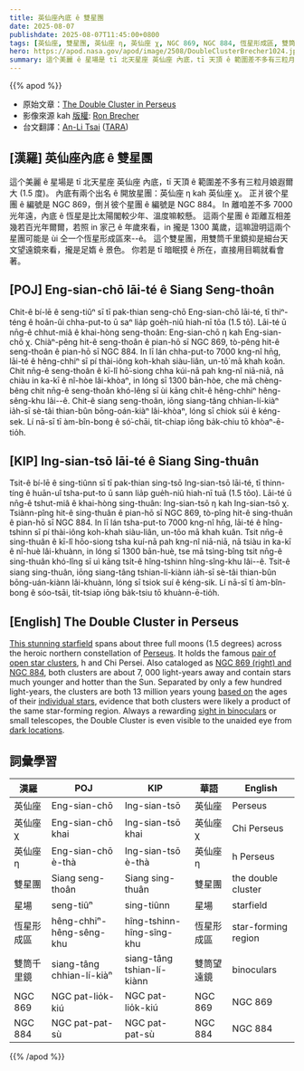 ```yaml
---
title: 英仙座內底 ê 雙星團
date: 2025-08-07
publishdate: 2025-08-07T11:45:00+0800
tags: [英仙座, 雙星團, 英仙座 η, 英仙座 χ, NGC 869, NGC 884, 恆星形成區, 雙筒千里鏡]
hero: https://apod.nasa.gov/apod/image/2508/DoubleClusterBrecher1024.jpg
summary: 這个美麗 ê 星場是 tī 北天星座 英仙座 內底，tī 天頂 ê 範圍差不多有三粒月娘遐爾大 (1.5 度)。
---
```


{{% apod %}}

- 原始文章：[The Double Cluster in Perseus](https://apod.nasa.gov/apod/ap250807.html)
- 影像來源 kah [版權][Copyright]: [Ron Brecher][Ron_Brecher]
- 台文翻譯：[An-Li Tsai][An-Li Tsai] ([TARA][TARA])


## [漢羅] 英仙座內底 ê 雙星團
這个美麗 ê 星場是 tī 北天星座 英仙座 內底，tī 天頂 ê 範圍差不多有三粒月娘遐爾大 (1.5 度)。
內底有兩个出名 ê 開放星團：英仙座 η kah 英仙座 χ。
正爿彼个星團 ê 編號是 NGC 869，倒爿彼个星團 ê 編號是 NGC 884。
In 離咱差不多 7000 光年遠，內底 ê 恆星是比太陽閣較少年、溫度嘛較懸。
這兩个星團 ê 距離互相差幾若百光年爾爾，若照 in 家己 ê 年歲來看，in 攏是 1300 萬歲，這嘛證明這兩个星團可能是 ùi 仝一个恆星形成區來--ê。
這个雙星團，用雙筒千里鏡抑是細台天文望遠鏡來看，攏是足媠 ê 景色。
你若是 tī 暗眠摸 ê 所在，直接用目睭就看會著。

<!--
## [中文] 英仙座雙星團

這片令人驚嘆的星場橫跨英仙座北部，約三個滿月（1.5度）。
它包含一對著名的疏散星團：英仙座h和英仙座c。
這兩個星團也被編號為NGC 869（右）和NGC 884，距離我們約7000光年，包含比太陽年輕得多、溫度也更高的恆星。
這兩個星團僅相距幾百光年，根據各自恆星的年齡計算，它們的年齡均為1300萬年，這表明這兩個星團很可能來自同一恆星形成區域。
雙星團在雙筒望遠鏡或小型望遠鏡中總是令人嘆為觀止，即使在黑暗的地方也能用肉眼看到。

-->

## [POJ] Eng-sian-chō lāi-té ê Siang Seng-thoân
Chit-ê bí-lē ê seng-tiûⁿ sī tī pak-thian seng-chō Eng-sian-chō lāi-té, tī thiⁿ-téng ê hoān-ûi chha-put-to ū saⁿ lia̍p goe̍h-niû hiah-nī tōa (1.5 tō͘).
Lāi-té ū nn̄g-ê chhut-miâ ê khai-hòng seng-thoân:
Eng-sian-chō η kah Eng-sian-chō χ.
Chiàⁿ-pêng hit-ê seng-thoân ê pian-hō sī NGC 869, tò-pêng hit-ê seng-thoân ê pian-hō sī NGC 884.
In lī lán chha-put-to 7000 kng-nî hn̄g, lāi-té ê hêng-chhiⁿ sī pí thài-iông koh-khah siàu-liân, un-tō͘ mā khah koân.
Chit nn̄g-ê seng-thoân ê kī-lî hō͘-siong chha kúi-nā pah kng-nî niā-niā, nā chiàu in ka-kī ê nî-hòe lâi-khòaⁿ, in lóng sī 1300 bān-hòe, che mā chèng-bêng chit nn̄g-ê seng-thoân khó-lêng sī ùi kāng chi̍t-ê hêng-chhiⁿ hêng-sêng-khu lâi--ê.
Chit-ê siang seng-thoân, iōng siang-tâng chhian-lí-kiàⁿ ia̍h-sī sè-tâi thian-bûn bōng-oán-kiàⁿ lâi-khòaⁿ, lóng sī chiok súi ê kéng-sek.
Lí nā-sī tī àm-bîn-bong ê só͘-chāi, ti̍t-chiap iōng ba̍k-chiu tō khòaⁿ-ē-tio̍h.

## [KIP] Ing-sian-tsō lāi-té ê Siang Sing-thuân
Tsit-ê bí-lē ê sing-tiûnn sī tī pak-thian sing-tsō Ing-sian-tsō lāi-té, tī thinn-tíng ê huān-uî tsha-put-to ū sann lia̍p gue̍h-niû hiah-nī tuā (1.5 tōo).
Lāi-té ū nn̄g-ê tshut-miâ ê khai-hòng sing-thuân:
Ing-sian-tsō η kah Ing-sian-tsō χ.
Tsiànn-pîng hit-ê sing-thuân ê pian-hō sī NGC 869, tò-pîng hit-ê sing-thuân ê pian-hō sī NGC 884.
In lī lán tsha-put-to 7000 kng-nî hn̄g, lāi-té ê hîng-tshinn sī pí thài-iông koh-khah siàu-liân, un-tōo mā khah kuân.
Tsit nn̄g-ê sing-thuân ê kī-lî hōo-siong tsha kuí-nā pah kng-nî niā-niā, nā tsiàu in ka-kī ê nî-huè lâi-khuànn, in lóng sī 1300 bān-huè, tse mā tsìng-bîng tsit nn̄g-ê sing-thuân khó-lîng sī uì kāng tsi̍t-ê hîng-tshinn hîng-sîng-khu lâi--ê.
Tsit-ê siang sing-thuân, iōng siang-tâng tshian-lí-kiànn ia̍h-sī sè-tâi thian-bûn bōng-uán-kiànn lâi-khuànn, lóng sī tsiok suí ê kéng-sik.
Lí nā-sī tī àm-bîn-bong ê sóo-tsāi, ti̍t-tsiap iōng ba̍k-tsiu tō khuànn-ē-tio̍h.

## [English] The Double Cluster in Perseus

[This stunning starfield][This_stunning_starfield] spans about three full moons (1.5 degrees) across the heroic northern constellation of [Perseus][Perseus].
It holds the famous [pair of open star clusters][pair_of_open_star_clusters], h and Chi Persei.
Also cataloged as [NGC 869 (right) and NGC 884][NGC_869_right_and_NGC_884], both clusters are about 7, 000 light-years away and contain stars much younger and hotter than the Sun.
Separated by only a few hundred light-years, the clusters are both 13 million years young [based on][based_on] the ages of their [individual stars][individual_stars], evidence that both clusters were likely a product of the same star-forming region.
Always a rewarding [sight in binoculars][sight_in_binoculars] or small telescopes, the Double Cluster is even visible to the unaided eye from [dark locations][dark_locations].


## 詞彙學習
|漢羅|POJ|KIP|華語|English|
|-|-|-|-|-|
| 英仙座 | Eng-sian-chō | Ing-sian-tsō | 英仙座 | Perseus |
| 英仙座 χ | Eng-sian-chō khai | Ing-sian-tsō khai | 英仙座 χ | Chi Perseus |
| 英仙座 η | Eng-sian-chō è-thà | Ing-sian-tsō è-thà | 英仙座 η | h Perseus |
| 雙星團 | Siang seng-thoân | Siang sing-thuân | 雙星團 | the double cluster |
| 星場 | seng-tiûⁿ | sing-tiûnn | 星場 | starfield |
| 恆星形成區 | hêng-chhiⁿ-hêng-sêng-khu | hîng-tshinn-hîng-sîng-khu | 恆星形成區 | star-forming region |
| 雙筒千里鏡 | siang-tâng chhian-lí-kiàⁿ | siang-tâng tshian-lí-kiànn | 雙筒望遠鏡 | binoculars |
| NGC 869 | NGC pat-lio̍k-kiú | NGC pat-lio̍k-kiú | NGC 869 | NGC 869 |
| NGC 884 | NGC pat-pat-sù | NGC pat-pat-sù | NGC 884 | NGC 884 |



{{% /apod %}}

[An-Li Tsai]: mailto:thianbun.taigi@gmail.com
[TARA]: https://tara.tw

[Copyright]: https://apod.nasa.gov/apod/fap/lib/about_apod.html#srapply
[License3]: https://creativecommons.org/licenses/by-nc-nd/3.0/
[License2]:https://creativecommons.org/licenses/by-nc-nd/2.0/
[NASA]:https://www.nasa.gov/

[This_stunning_starfield]:https://astrodoc.ca/double-cluster-2025/
[Perseus]:http://en.wikipedia.org/wiki/Perseus_constellation
[pair_of_open_star_clusters]:https://www.nasa.gov/feature/goddard/caldwell-14
[NGC_869_right_and_NGC_884]:http://www.messier.seds.org/xtra/ngc/n0869.html
[based_on]:http://arxiv.org/abs/astro-ph/0205130
[individual_stars]:http://www.messier.seds.org/open.html
[sight_in_binoculars]:https://astrobackyard.com/double-cluster-in-perseus/
[dark_locations]:https://apod.nasa.gov/apod/ap060413.html
[Dawn_of_the_Crab]:https://apod.nasa.gov/apod/ap250808.html

[Ron_Brecher]:https://astrodoc.ca/about-me/
[Copyright]:lib/about_apod.html#srapply